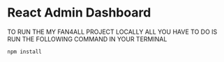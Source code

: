 # React Admin Dashboard
TO RUN THE MY FAN4ALL PROJECT LOCALLY ALL YOU HAVE TO DO IS RUN THE FOLLOWING COMMAND IN YOUR TERMINAL

    npm install